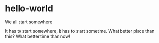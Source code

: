 # hello-world
We all start somewhere

It has to start somewhere,
It has to start sometime.
What better place than this?
What better time than now!
